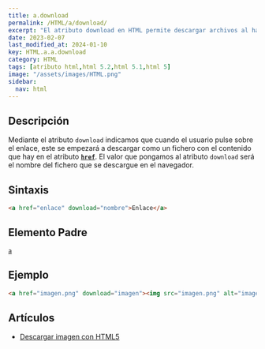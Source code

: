 ```yaml
---
title: a.download
permalink: /HTML/a/download/
excerpt: "El atributo download en HTML permite descargar archivos al hacer clic en un enlace."
date: 2023-02-07
last_modified_at: 2024-01-10
key: HTML.a.a.download
category: HTML
tags: [atributo html,html 5.2,html 5.1,html 5]
image: "/assets/images/HTML.png"
sidebar:
  nav: html
---
```


## Descripción


Mediante el atributo `download` indicamos que cuando el usuario pulse sobre el enlace, este se empezará a descargar como un fichero con el contenido que hay en el atributo [**`href`**](https://www.w3api.com/HTML/a/href/). El valor que pongamos al atributo `download` será el nombre del fichero que se descargue en el navegador.


## Sintaxis


```html
<a href="enlace" download="nombre">Enlace</a>
```


## Elemento Padre


[`a`](https://www.w3api.com/HTML/a/)


## Ejemplo


```html
<a href="imagen.png" download="imagen"><img src="imagen.png" alt="imagen de ejemplo"/></a>
```


## Artículos

- [Descargar imagen con HTML5](http://lineadecodigo.com/html5/descargar-imagen-con-html5/)
